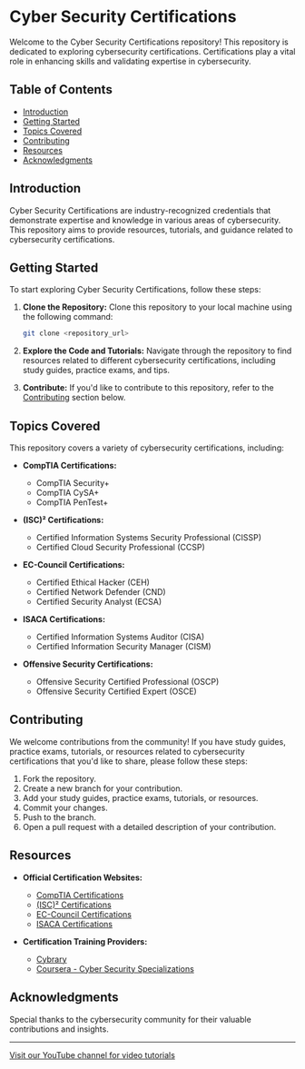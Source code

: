 # Cyber Security Certifications

Welcome to the Cyber Security Certifications repository! This repository is dedicated to exploring cybersecurity certifications. Certifications play a vital role in enhancing skills and validating expertise in cybersecurity.

## Table of Contents

- [Introduction](#introduction)
- [Getting Started](#getting-started)
- [Topics Covered](#topics-covered)
- [Contributing](#contributing)
- [Resources](#resources)
- [Acknowledgments](#acknowledgments)

## Introduction

Cyber Security Certifications are industry-recognized credentials that demonstrate expertise and knowledge in various areas of cybersecurity. This repository aims to provide resources, tutorials, and guidance related to cybersecurity certifications.

## Getting Started

To start exploring Cyber Security Certifications, follow these steps:

1. **Clone the Repository:** Clone this repository to your local machine using the following command:
   ```bash
   git clone <repository_url>
   ```

2. **Explore the Code and Tutorials:** Navigate through the repository to find resources related to different cybersecurity certifications, including study guides, practice exams, and tips.

3. **Contribute:** If you'd like to contribute to this repository, refer to the [Contributing](#contributing) section below.

## Topics Covered

This repository covers a variety of cybersecurity certifications, including:

- **CompTIA Certifications:**
  - CompTIA Security+
  - CompTIA CySA+
  - CompTIA PenTest+

- **(ISC)² Certifications:**
  - Certified Information Systems Security Professional (CISSP)
  - Certified Cloud Security Professional (CCSP)

- **EC-Council Certifications:**
  - Certified Ethical Hacker (CEH)
  - Certified Network Defender (CND)
  - Certified Security Analyst (ECSA)

- **ISACA Certifications:**
  - Certified Information Systems Auditor (CISA)
  - Certified Information Security Manager (CISM)

- **Offensive Security Certifications:**
  - Offensive Security Certified Professional (OSCP)
  - Offensive Security Certified Expert (OSCE)

## Contributing

We welcome contributions from the community! If you have study guides, practice exams, tutorials, or resources related to cybersecurity certifications that you'd like to share, please follow these steps:

1. Fork the repository.
2. Create a new branch for your contribution.
3. Add your study guides, practice exams, tutorials, or resources.
4. Commit your changes.
5. Push to the branch.
6. Open a pull request with a detailed description of your contribution.

## Resources

- **Official Certification Websites:**
  - [CompTIA Certifications](https://www.comptia.org/certifications)
  - [(ISC)² Certifications](https://www.isc2.org/Certifications)
  - [EC-Council Certifications](https://www.eccouncil.org/programs/)
  - [ISACA Certifications](https://www.isaca.org/credentialing)

- **Certification Training Providers:**
  - [Cybrary](https://www.cybrary.it/)
  - [Coursera - Cyber Security Specializations](https://www.coursera.org/browse/information-technology/cyber-security)

## Acknowledgments

Special thanks to the cybersecurity community for their valuable contributions and insights.

---

[Visit our YouTube channel for video tutorials](<YouTube_Channel_Link>)